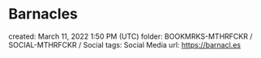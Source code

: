 # Barnacles

created: March 11, 2022 1:50 PM (UTC)
folder: BOOKMRKS-MTHRFCKR / SOCIAL-MTHRFCKR / Social
tags: Social Media
url: https://barnacl.es